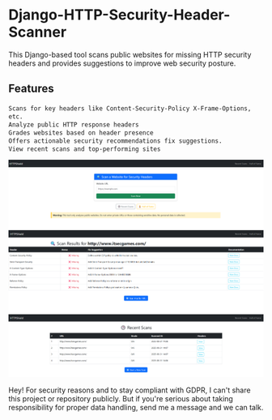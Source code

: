 # Django-HTTP-Security-Header-Scanner
This Django-based tool scans public websites for missing HTTP security headers and provides suggestions to improve web security posture. 
## Features  
    Scans for key headers like Content-Security-Policy X-Frame-Options, etc.
    Analyze public HTTP response headers
    Grades websites based on header presence 
    Offers actionable security recommendations fix suggestions.
    View recent scans and top-performing sites
![Screenshot](sample/img03.png)
![Screenshot](sample/img01.png)
![Screenshot](sample/img02.png)

Hey! For security reasons and to stay compliant with GDPR, I can't share this project or repository publicly. But if you're serious about taking responsibility for proper data handling, send me a message and we can talk.
